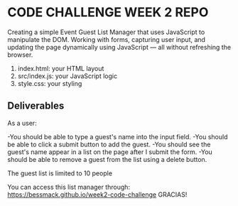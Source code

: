 # CODE CHALLENGE WEEK 2 REPO
Creating a simple Event Guest List Manager that uses JavaScript to manipulate the DOM.
Working with forms, capturing user input, and updating the page dynamically using JavaScript — all without refreshing the browser.

1. index.html: your HTML layout
2. src/index.js: your JavaScript logic
3. style.css: your styling

## Deliverables
As a user:

-You should be able to type a guest's name into the input field.
-You should be able to click a submit button to add the guest.
-You should see the guest's name appear in a list on the page after I submit the form.
-You should be able to remove a guest from the list using a delete button.

The guest list is limited to 10 people

You can access this list manager through: https://bessmack.github.io/week2-code-challenge 
GRACIAS!
